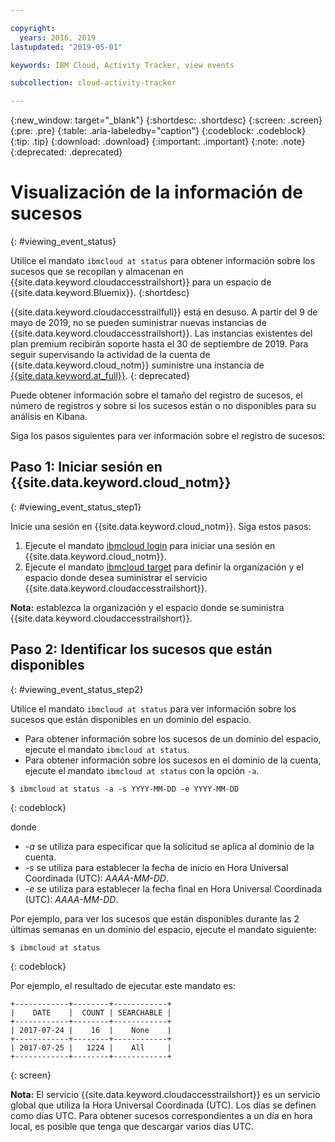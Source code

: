 ```yaml
---

copyright:
  years: 2016, 2019
lastupdated: "2019-05-01"

keywords: IBM Cloud, Activity Tracker, view events

subcollection: cloud-activity-tracker

---
```


{:new_window: target="_blank"}
{:shortdesc: .shortdesc}
{:screen: .screen}
{:pre: .pre}
{:table: .aria-labeledby="caption"}
{:codeblock: .codeblock}
{:tip: .tip}
{:download: .download}
{:important: .important}
{:note: .note}
{:deprecated: .deprecated}

# Visualización de la información de sucesos
{: #viewing_event_status}

Utilice el mandato `ibmcloud at status` para obtener información sobre los sucesos que se recopilan y almacenan en {{site.data.keyword.cloudaccesstrailshort}} para un espacio de {{site.data.keyword.Bluemix}}.
{:shortdesc}

{{site.data.keyword.cloudaccesstrailfull}} está en desuso. A partir del 9 de mayo de 2019, no se pueden suministrar nuevas instancias de {{site.data.keyword.cloudaccesstrailshort}}. Las instancias existentes del plan premium recibirán soporte hasta el 30 de septiembre de 2019. Para seguir supervisando la actividad de la cuenta de {{site.data.keyword.cloud_notm}} suministre una instancia de [{{site.data.keyword.at_full}}](/docs/services/Activity-Tracker-with-LogDNA?topic=logdnaat-getting-started#getting-started).
{: deprecated}


Puede obtener información sobre el tamaño del registro de sucesos, el número de registros y sobre si los sucesos están o no disponibles para su análisis en Kibana. 

Siga los pasos siguientes para ver información sobre el registro de sucesos:

## Paso 1: Iniciar sesión en {{site.data.keyword.cloud_notm}}
{: #viewing_event_status_step1}

Inicie una sesión en {{site.data.keyword.cloud_notm}}. Siga estos pasos:

1. Ejecute el mandato [ibmcloud login](/docs/cli/reference/ibmcloud?topic=cloud-cli-ibmcloud_cli#ibmcloud_login) para iniciar una sesión en {{site.data.keyword.cloud_notm}}.
2. Ejecute el mandato [ibmcloud target](/docs/cli/reference/ibmcloud?topic=cloud-cli-ibmcloud_cli#ibmcloud_target) para definir la organización y el espacio donde desea suministrar el servicio {{site.data.keyword.cloudaccesstrailshort}}.

**Nota:** establezca la organización y el espacio donde se suministra {{site.data.keyword.cloudaccesstrailshort}}.

## Paso 2: Identificar los sucesos que están disponibles
{: #viewing_event_status_step2}

Utilice el mandato `ibmcloud at status` para ver información sobre los sucesos que están disponibles en un dominio del espacio.

* Para obtener información sobre los sucesos de un dominio del espacio, ejecute el mandato `ibmcloud at status`.
* Para obtener información sobre los sucesos en el dominio de la cuenta, ejecute el mandato `ibmcloud at status` con la opción `-a`.

```
$ ibmcloud at status -a -s YYYY-MM-DD -e YYYY-MM-DD 
```
{: codeblock}
    
donde
    
* *-a* se utiliza para especificar que la solicitud se aplica al dominio de la cuenta.
* *-s* se utiliza para establecer la fecha de inicio en Hora Universal Coordinada (UTC): *AAAA-MM-DD*.
* *-e* se utiliza para establecer la fecha final en Hora Universal Coordinada (UTC): *AAAA-MM-DD*.

Por ejemplo, para ver los sucesos que están disponibles durante las 2 últimas semanas en un dominio del espacio, ejecute el mandato siguiente:

```
$ ibmcloud at status
```
{: codeblock}
    
Por ejemplo, el resultado de ejecutar este mandato es:
    
```
+------------+--------+------------+
|    DATE    |  COUNT | SEARCHABLE |
+------------+--------+------------+
| 2017-07-24 |    16  |    None    |
+------------+--------+------------+
| 2017-07-25 |   1224 |    All     |
+------------+--------+------------+
```
{: screen}

**Nota:** El servicio {{site.data.keyword.cloudaccesstrailshort}} es un servicio global que utiliza la Hora Universal Coordinada (UTC). Los días se definen como días UTC. Para obtener sucesos correspondientes a un día en hora local, es posible que tenga que descargar varios días UTC.
	















